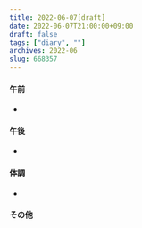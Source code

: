 ```yaml
---
title: 2022-06-07[draft]
date: 2022-06-07T21:00:00+09:00
draft: false
tags: ["diary", ""]
archives: 2022-06
slug: 668357
---
```

#### 午前
- 
#### 午後
- 
#### 体調
- 
#### その他